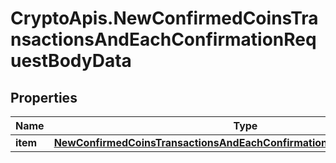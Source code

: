 # CryptoApis.NewConfirmedCoinsTransactionsAndEachConfirmationRequestBodyData

## Properties

Name | Type | Description | Notes
------------ | ------------- | ------------- | -------------
**item** | [**NewConfirmedCoinsTransactionsAndEachConfirmationRequestBodyDataItem**](NewConfirmedCoinsTransactionsAndEachConfirmationRequestBodyDataItem.md) |  | 


